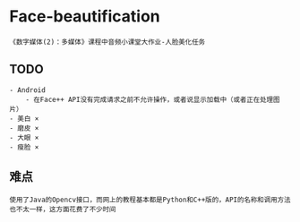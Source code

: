 # Face-beautification
    《数字媒体(2)：多媒体》课程中音频小课堂大作业-人脸美化任务
    
## TODO
    - Android
        - 在Face++ API没有完成请求之前不允许操作，或者说显示加载中（或者正在处理图片）
    - 美白 ×
    - 磨皮 ×
    - 大眼 ×
    - 瘦脸 ×
    
    
## 难点
    使用了Java的Opencv接口，而网上的教程基本都是Python和C++版的，API的名称和调用方法也不太一样，这方面花费了不少时间
